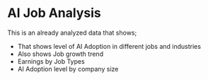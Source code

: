 # AI Job Analysis
This is an already analyzed data that shows;
* That shows level of AI Adoption in different jobs and industries
* Also shows Job growth trend
* Earnings by Job Types
* AI Adoption level by company size 
